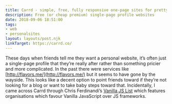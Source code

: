 ```yaml
---
title: Carrd - simple, free, fully responsive one-page sites for pretty much anything
description: Free (or cheap premium) single-page profile websites
date: 2018-09-06 18:51:00
tags: 
- web
- personalsites
layout: layouts/post.njk
linkTarget: https://carrd.co/
---
```

These days when friends tell me they want a personal website, it’s often just a single-page profile that they’re really after rather than something pricier and more complicated. In the past there were services like [http://flavors.me/](http://flavors.me/) but it seems to have gone by the wayside. This looks like a decent option to point friends toward if they’re not looking for a blog or want to take baby steps toward that. Incidentally, I came across Carrd through Chris Ferdinandi’s [Vanilla JS List](https://vanillajslist.com/) which features organisations which favour Vanilla JavaScript over JS frameworks.
